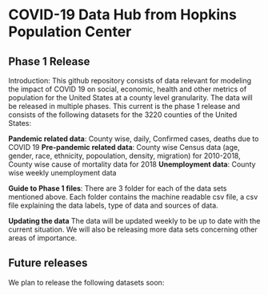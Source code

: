 # COVID-19 Data Hub from Hopkins Population Center

<!---
## Team
- Faculty: Dr. Qingfeng Li (lead), Dr. Alexandre White, Dr. Lingxin Hao
- Students: Aditya Suru, Jiaolong He, Gwyneth Wei
--->
## Phase 1 Release

Introduction: This github repository consists of data relevant for modeling the impact of COVID 19 on social, economic, health and other metrics of population for the United States at a county level granularity. The data will be released in multiple phases. This current is the phase 1 release and consists of the following datasets for the 3220 counties of the United States:

**Pandemic related data**: County wise, daily,  Confirmed cases, deaths due to COVID 19
**Pre-pandemic related data**: County wise Census data (age, gender, race, ethnicity, popoulation, density, migration) for 2010-2018, County wise cause of mortality data for 2018
**Unemployment data**: County wise weekly unemployment data

**Guide to Phase 1 files**:
There are 3 folder for each of the data sets mentioned above. Each folder contains the machine readable csv file, a csv file explaining the data labels, type of data and sources of data.

**Updating the data**
The data will be updated weekly to be up to date with the current situation. We will also be releasing more data sets concerning other areas of importance.

## Future releases

We plan to release the following datasets soon:


<!---
⬇️ [Download HPC Data Hub Relase 1 dataset (CSV)](https://github.com/QFL2020/HPC_DataHub/blob/master/data/census_unemployment.csv)
--->
